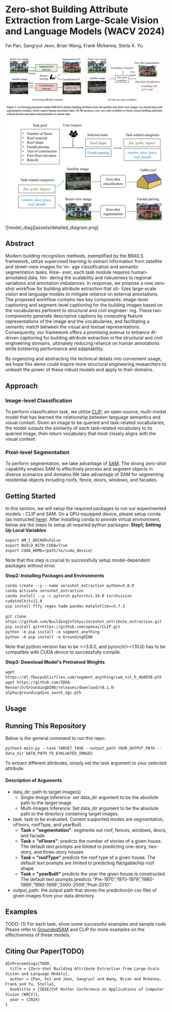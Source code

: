 # Zero-shot Building Attribute Extraction from Large-Scale Vision and Language Models (WACV 2024)

Fei Pan, Sangryul Jeon, Brian Wang, Frank Mckenna, Stella X. Yu

![main_diag](assets/main_diagram.png)
![secondary_workfow](assets/diagram2.png) ![model_diag][assets/detailed_diagram.png]
## Abstract 
Modern building recognition methods, exemplified by the BRAILS framework, utilize supervised learning to extract information from satellite and street-view images for im- age classification and semantic segmentation tasks. How- ever, each task module requires human-annotated data, hin- dering the scalability and robustness to regional variations and annotation imbalances. In response, we propose a new zero-shot workflow for building attribute extraction that uti- lizes large-scale vision and language models to mitigate reliance on external annotations. The proposed workflow contains two key components: image-level captioning and segment-level captioning for the building images based on the vocabularies pertinent to structural and civil engineer- ing. These two components generate descriptive captions by computing feature representations of the image and the vocabularies, and facilitating a semantic match between the visual and textual representations. Consequently, our framework offers a promising avenue to enhance AI-driven captioning for building attribute extraction in the structural and civil engineering domains, ultimately reducing reliance on human annotations while bolstering performance and adaptability.

By organizing and abstracting the technical details into convenient usage, we hope this demo could inspire more structural engineering researchers to unleash the power of these robust models and apply to their domains.

## Approach
### Image-level Classification
To perform classification task, we utilize [CLIP](https://github.com/openai/CLIP), an open-source, multi-modal model that has learned the relationship between language semantics and visual context. Given an image to be queried and task-related vocabularies, the model outputs the similarity of each task-related vocabulary to its queried image, then return vocabulary that most closely aligns with the visual context. 
### Pixel-level Segmentation
To perform segmentation, we take advantage of [SAM](https://github.com/IDEA-Research/Grounded-Segment-Anything). The strong zero-shot capability enables SAM to effectively process and segment objects in diverse scenarios and domains.We take advantage of SAM for segmenting residential objects including roofs, fence, doors, windows, and facades. 



## Getting Started
In this section, we will setup the required packages to run our experimented models - CLIP and SAM. On a GPU-equipped device, please setup conda (as instructed [here](https://conda.io/projects/conda/en/latest/user-guide/install/index.html)). After installing conda to provide virtual environment, below are the steps to setup all required python packages: 
**Step1; Setting Up Local Variables** 
```
export AM_I_DOCKER=False
export BUILD_WITH_CUDA=True
export CUDA_HOME=/path/to/cuda_device/
```
Note that this step is crucial to successfully setup model-dependent packages without error. 


**Step2: Installing Packages and Environments**
```
conda create --y --name zeroshot_extraction python=3.8.0
conda activate zeroshot_extraction
conda install --y -c pytorch pytorch=1.10.0 torchvision cudatoolkit=11.0
pip install ftfy regex tqdm pandas matplotlib==3.7.3

git clone https://github.com/BuildingInfoSys/zeroshot_attribute_extraction.git
pip install git+https://github.com/openai/CLIP.git
python -m pip install -e segment_anything
python -m pip install -e GroundingDINO
```
Note that python version has to be >=3.8.0, and pytorch(>=1.10.0) has to be compatible with CUDA device to successfully compile.

**Step3: Download Model's Pretrained Weights**
```
wget https://dl.fbaipublicfiles.com/segment_anything/sam_vit_h_4b8939.pth
wget https://github.com/IDEA-Research/GroundingDINO/releases/download/v0.1.0-alpha/groundingdino_swint_ogc.pth
```


## Usage
## Running This Repository
Below is the general command to run this repo:
```
python3 main.py --task TARGET_TASK --output_path YOUR_OUTPUT_PATH --data_dir DATA_PATH_TO_EVALUATED_IMAGES
```

To extract different attributes, simply set the task argument to your selected attribute.

#### Description of Arguments
- data_dir: path to target image(s)
    - Single-Image Inference: set data_dir argument to be the absolute path to the target image
    - Multi-Images Inference: Set data_dir argument to be the absolute path to the directory containing target images. 
- task: task to be evaluated. Current supported modes are segmentation, nFloors, roofType, and yearBuilt. 
    - **Task = "segmentation"**: segments out roof, fences, windows, doors, and facade.
    - **Task = "nFloors"**: predicts the number of stories of a given house. The default text prompts are limited to predicting one-story, two-story, and three-story houses
    - **Task = "roofType"** predicts the roof type of a given house. The default text prompts are limited to predicting flat/gable/hip roof shape
    - **Task = "yearBuilt"** predicts the year the given house is constructed. The default text prompts predicts "Pre-1970','1970-1979','1980-1989','1990-1999','2000-2009','Post-2010"
-  output_path: the output path that stores the prediction(in csv file) of given images from your data directory.

## Examples
TODO: (1) For each task, show some successful examples and sample code
Please refer to [GroundedSAM](https://github.com/IDEA-Research/Grounded-Segment-Anything/tree/main) and CLIP for more examples on the effectiveness of these models.

## Citing Our Paper(TODO)
```
@InProceedings{TODO,
  title = {Zero-shot Building Attribute Extraction from Large-Scale Vision and Language Models},
  author = {Pan, Fei and Jeon, Sangryul and Wang, Brian and Mckenna, Frank and Yu, Stella},
  booktitle = {IEEE/CVF Winter Conference on Applications of Computer Vision (WACV)},
  year = {2024}
}
```

